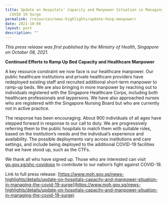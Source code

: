 ```yaml
---
title: Update on Hospitals' Capacity and Manpower Situation in Managing the
  COVID 19 Surge
permalink: /resources/news-highlights/update-hosp-manpower/
date: 2021-10-08
layout: post
description: ""
---
```

*This press release was first published by the Ministry of Health, Singapore on October 08, 2021.*

**Continued Efforts to Ramp Up Bed Capacity and Healthcare Manpower**

A key resource constraint we now face is our healthcare manpower. Our public healthcare institutions and private healthcare providers have redeployed existing staff and recruited additional short-term manpower to ramp-up beds. We are also bringing in more manpower by reaching out to individuals registered with the Singapore Healthcare Corps, including both healthcare professionals and laypersons. We have also approached nurses who are registered with the Singapore Nursing Board but who are currently not in active practice.

The response has been encouraging. About 900 individuals of all ages have stepped forward in response to our call to duty. We are progressively referring them to the public hospitals to match them with suitable roles, based on the institution’s needs and the individual’s experience and availability. The possible deployments vary across institutions and care settings, and include being deployed to the additional COVID-19 facilities that we have stood up, such as the CTFs.

We thank all who have signed up. Those who are interested can visit [go.gov.sg/shc-covidops](https://www.go.gov.sg/shc-covidops) to contribute to our nation’s fight against COVID-19.

Link to full press release: [https://www.moh.gov.sg/news-highlights/details/update-on-hospitals-capacity-and-manpower-situation-in-managing-the-covid-19-surge](https://www.moh.gov.sg/news-highlights/details/update-on-hospitals-capacity-and-manpower-situation-in-managing-the-covid-19-surge)